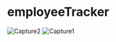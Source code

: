 # employeeTracker



![Capture2](https://user-images.githubusercontent.com/47683333/132802533-ca7471e6-be7b-40f2-82fe-01011a413923.JPG)
![Capture1](https://user-images.githubusercontent.com/47683333/132802538-acd3e34a-51fb-4f16-b392-885f4da7301c.JPG)


